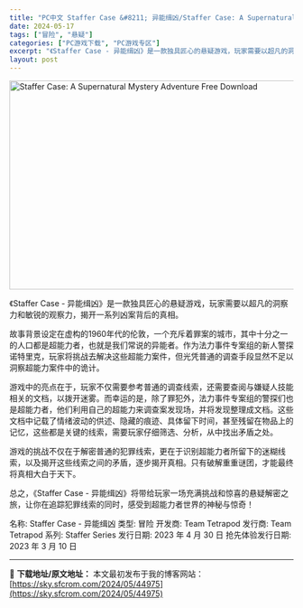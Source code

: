 ```yaml
---
title: "PC中文 Staffer Case &#8211; 异能缉凶/Staffer Case: A Supernatural Mystery Adventure 2.16G"
date: 2024-05-17
tags: ["冒险", "悬疑"]
categories: ["PC游戏下载", "PC游戏专区"]
excerpt: "《Staffer Case - 异能缉凶》是一款独具匠心的悬疑游戏，玩家需要以超凡的洞察力和敏锐的观察力，揭开一系列凶案背后的真相。 故事背景设定在虚构的1960年代的伦敦，一个充斥着罪案的城市，其中十分之一的人口都是超能力者，也就是我们常说的异能者。作为法力事件专案组的新人警探诺特里克，玩家将挑战&hellip;"
layout: post
---
```


<img class="igg-image-content aligncenter" title="Staffer Case: A Supernatural Mystery Adventure Free Download" src="https://sky.sfcrom.com/wp-content/uploads/2024/05/dbf77-Staffer-Case-A-Supernatural-Mystery-Adventure-Free-Download.jpg" alt="Staffer Case: A Supernatural Mystery Adventure Free Download" width="660" height="370" />

《Staffer Case - 异能缉凶》是一款独具匠心的悬疑游戏，玩家需要以超凡的洞察力和敏锐的观察力，揭开一系列凶案背后的真相。

故事背景设定在虚构的1960年代的伦敦，一个充斥着罪案的城市，其中十分之一的人口都是超能力者，也就是我们常说的异能者。作为法力事件专案组的新人警探诺特里克，玩家将挑战去解决这些超能力案件，但光凭普通的调查手段显然不足以洞察超能力案件中的诡计。

游戏中的亮点在于，玩家不仅需要参考普通的调查线索，还需要查阅与嫌疑人技能相关的文档，以拨开迷雾。而幸运的是，除了罪犯外，法力事件专案组的警探们也是超能力者，他们利用自己的超能力来调查案发现场，并将发现整理成文档。这些文档中记载了情绪波动的供述、隐藏的痕迹、具体留下时间，甚至残留在物品上的记忆，这些都是关键的线索，需要玩家仔细筛选、分析，从中找出矛盾之处。

游戏的挑战不仅在于解密普通的犯罪线索，更在于识别超能力者所留下的迷糊线索，以及揭开这些线索之间的矛盾，逐步揭开真相。只有破解重重谜团，才能最终将真相大白于天下。

总之，《Staffer Case - 异能缉凶》将带给玩家一场充满挑战和惊喜的悬疑解密之旅，让你在追踪犯罪线索的同时，感受到超能力者世界的神秘与惊奇！

名称: Staffer Case - 异能缉凶
类型: 冒险
开发商: Team Tetrapod
发行商: Team Tetrapod
系列: Staffer Series
发行日期: 2023 年 4 月 30 日
抢先体验发行日期: 2023 年 3 月 10 日

---
📖 **下载地址/原文地址：** 本文最初发布于我的博客网站：[https://sky.sfcrom.com/2024/05/44975](https://sky.sfcrom.com/2024/05/44975)

